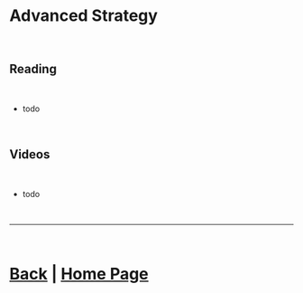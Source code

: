 # Advanced Strategy

<br>

## Reading

<br>

- todo

<br>

## Videos

<br>

- todo

<br>

***

<br> 

# [Back](https://docs.lynkrobotics.org/strategy/) | [Home Page](https://docs.lynkrobotics.org/)

